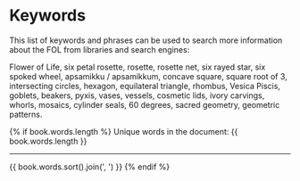 # Keywords

This list of keywords and phrases can be used to search more information about the FOL from libraries and search engines:

Flower of Life, six petal rosette, rosette, rosette net, six rayed star, six spoked wheel, apsamikku / apsamikkum, concave square, square root of 3, intersecting circles, hexagon, equilateral triangle, rhombus, Vesica Piscis, goblets, beakers, pyxis, vases, vessels, cosmetic lids, ivory carvings, whorls, mosaics, cylinder seals, 60 degrees, sacred geometry, geometric patterns.

{% if book.words.length %}
Unique words in the document: {{ book.words.length }}

<hr/>

{{ book.words.sort().join(', ') }}
{% endif %}
